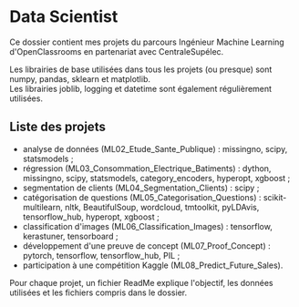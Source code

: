 # Data Scientist
  
Ce dossier contient mes projets du parcours Ingénieur Machine Learning d'OpenClassrooms en partenariat avec CentraleSupélec.  
  
Les librairies de base utilisées dans tous les projets (ou presque) sont numpy, pandas, sklearn et matplotlib.  
Les librairies joblib, logging et datetime sont également régulièrement utilisées.  
  
## Liste des projets
  
- analyse de données (ML02_Etude_Sante_Publique) : missingno, scipy, statsmodels ;
- régression (ML03_Consommation_Electrique_Batiments) : dython, missingno, scipy, statsmodels, category_encoders, hyperopt, xgboost ;
- segmentation de clients (ML04_Segmentation_Clients) : scipy ;
- catégorisation de questions (ML05_Categorisation_Questions) : scikit-multilearn, nltk, BeautifulSoup, wordcloud, tmtoolkit, pyLDAvis, tensorflow_hub, hyperopt, xgboost ;
- classification d'images (ML06_Classification_Images) : tensorflow, kerastuner, tensorboard ;
- développement d'une preuve de concept (ML07_Proof_Concept) : pytorch, tensorflow, tensorflow_hub, PIL ;
- participation à une compétition Kaggle (ML08_Predict_Future_Sales).  
  
Pour chaque projet, un fichier ReadMe explique l'objectif, les données utilisées et les fichiers compris dans le dossier.  
